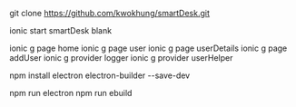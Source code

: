 git clone https://github.com/kwokhung/smartDesk.git

ionic start smartDesk blank

ionic g page home
ionic g page user
ionic g page userDetails
ionic g page addUser
ionic g provider logger
ionic g provider userHelper

npm install electron electron-builder --save-dev

npm run electron
npm run ebuild